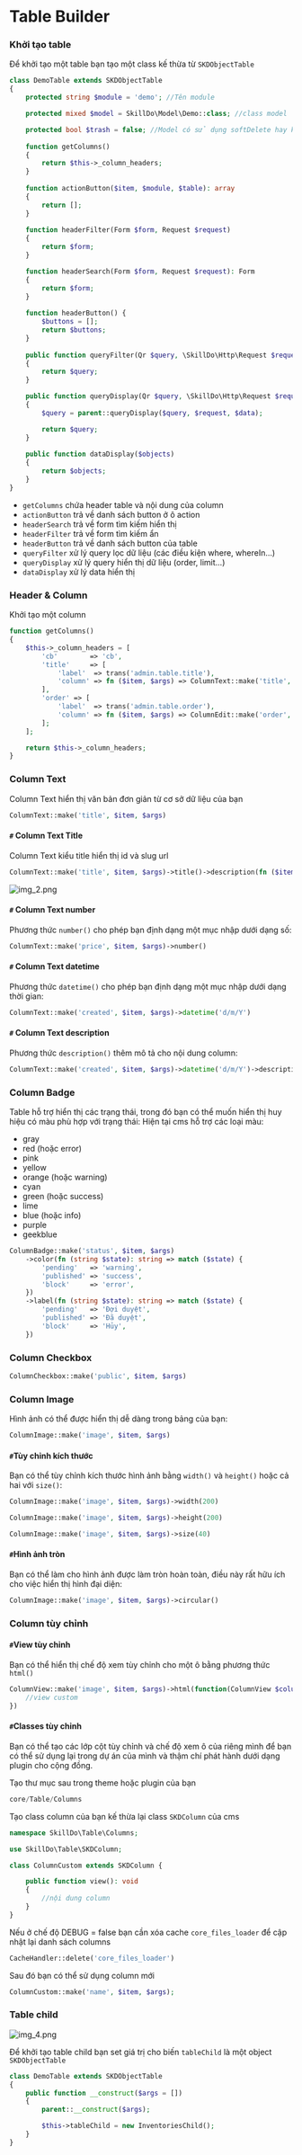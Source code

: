 # Table Builder

### Khởi tạo table
Để khởi tạo một table bạn tạo một class kế thừa từ `SKDObjectTable`
```php
class DemoTable extends SKDObjectTable
{
    protected string $module = 'demo'; //Tên module

    protected mixed $model = SkillDo\Model\Demo::class; //class model

    protected bool $trash = false; //Model có sử dụng softDelete hay không, mặc định false
    
    function getColumns()
    {
        return $this->_column_headers;
    }
    
    function actionButton($item, $module, $table): array
    {
        return [];
    }
    
    function headerFilter(Form $form, Request $request)
    {
        return $form;
    }

    function headerSearch(Form $form, Request $request): Form
    {
        return $form;
    }
    
    function headerButton() {
        $buttons = [];
        return $buttons;
    }
    
    public function queryFilter(Qr $query, \SkillDo\Http\Request $request): Qr
    {
        return $query;
    }

    public function queryDisplay(Qr $query, \SkillDo\Http\Request $request, $data = []): Qr
    {
        $query = parent::queryDisplay($query, $request, $data);

        return $query;
    }
    
    public function dataDisplay($objects)
    {
        return $objects;
    }
}
```

- `getColumns` chứa header table và nội dung của column
- `actionButton` trả về danh sách button ở ô action
- `headerSearch` trả về form tìm kiếm hiển thị
- `headerFilter` trả về form tìm kiếm ẩn
- `headerButton` trả về danh sách button của table
- `queryFilter` xử lý query lọc dữ liệu (các điều kiện where, whereIn...)
- `queryDisplay` xử lý query hiển thị dữ liệu (order, limit...)
- `dataDisplay` xử lý data hiển thị

### Header & Column
Khởi tạo một column
```php
function getColumns()
{
    $this->_column_headers = [
        'cb'        => 'cb',
        'title'     => [
            'label'  => trans('admin.table.title'),
            'column' => fn ($item, $args) => ColumnText::make('title', $item, $args)->title()->description(fn ($item): string => $item->excerpt),
        ],
        'order' => [
            'label'  => trans('admin.table.order'),
            'column' => fn ($item, $args) => ColumnEdit::make('order', $item, $args),
        ];
    ];

    return $this->_column_headers;
}

```
### Column Text
Column Text hiển thị văn bản đơn giản từ cơ sở dữ liệu của bạn

```php
ColumnText::make('title', $item, $args)
```
#### `#` Column Text Title
Column Text kiểu title hiển thị id và slug url
```php
ColumnText::make('title', $item, $args)->title()->description(fn ($item): string => $item->excerpt)
```
![img_2.png](img_2.png)

#### `#` Column Text number
Phương thức `number()` cho phép bạn định dạng một mục nhập dưới dạng số:
```php
ColumnText::make('price', $item, $args)->number()
```

#### `#` Column Text datetime
Phương thức `datetime()` cho phép bạn định dạng một mục nhập dưới dạng thời gian:

```php
ColumnText::make('created', $item, $args)->datetime('d/m/Y')
```

#### `#` Column Text description
Phương thức `description()` thêm mô tả cho nội dung column:

```php
ColumnText::make('created', $item, $args)->datetime('d/m/Y')->description(fn ($item): string => $item->excerpt)
```
### Column Badge
Table hỗ trợ hiển thị các trạng thái, trong đó bạn có thể muốn hiển thị huy hiệu có màu phù hợp với trạng thái:
Hiện tại cms hỗ trợ các loại màu:
- gray
- red (hoặc error)
- pink
- yellow
- orange (hoặc warning)
- cyan
- green (hoặc success)
- lime
- blue (hoặc info)
- purple
- geekblue

```php
ColumnBadge::make('status', $item, $args)
    ->color(fn (string $state): string => match ($state) {
        'pending'   => 'warning',
        'published' => 'success',
        'block'     => 'error',
    })
    ->label(fn (string $state): string => match ($state) {
        'pending'   => 'Đợi duyệt',
        'published' => 'Đã duyệt',
        'block'     => 'Hủy',
    })
```

### Column Checkbox

```php
ColumnCheckbox::make('public', $item, $args)
```

### Column Image
Hình ảnh có thể được hiển thị dễ dàng trong bảng của bạn:
```php
ColumnImage::make('image', $item, $args)
```

#### `#`Tùy chỉnh kích thước
Bạn có thể tùy chỉnh kích thước hình ảnh bằng `width()` và `height()` hoặc cả hai với `size()`:
```php
ColumnImage::make('image', $item, $args)->width(200)

ColumnImage::make('image', $item, $args)->height(200)

ColumnImage::make('image', $item, $args)->size(40)
```

#### `#`Hình ảnh tròn
Bạn có thể làm cho hình ảnh được làm tròn hoàn toàn, điều này rất hữu ích cho việc hiển thị hình đại diện:
```php
ColumnImage::make('image', $item, $args)->circular()
```

### Column tùy chỉnh
#### `#`View tùy chỉnh
Bạn có thể hiển thị chế độ xem tùy chỉnh cho một ô bằng phương thức `html()`
```php
ColumnView::make('image', $item, $args)->html(function(ColumnView $column) {
    //view custom
})
```

#### `#`Classes tùy chỉnh
Bạn có thể tạo các lớp cột tùy chỉnh và chế độ xem ô của riêng mình để bạn có thể sử dụng lại trong dự án của mình và thậm chí phát hành dưới dạng plugin cho cộng đồng.
>
Tạo thư mục sau trong theme hoặc plugin của bạn
```php
core/Table/Columns
```

Tạo class column của bạn kế thừa lại class `SKDColumn` của cms

```php
namespace SkillDo\Table\Columns;

use SkillDo\Table\SKDColumn;

class ColumnCustom extends SKDColumn {

    public function view(): void
    {
        //nội dung column
    }
}
```

Nếu ở chế độ DEBUG = false bạn cần xóa cache `core_files_loader` để cập nhật lại danh sách columns

```php
CacheHandler::delete('core_files_loader')
```

Sau đó bạn có thể sử dụng column mới

```php
ColumnCustom::make('name', $item, $args);
```

### Table child

![img_4.png](img_4.png)

Để khởi tạo table child bạn set giá trị cho biến `tableChild` là một object `SKDObjectTable`
```php
class DemoTable extends SKDObjectTable
{
    public function __construct($args = [])
    {
        parent::__construct($args);

        $this->tableChild = new InventoriesChild();
    }
}
```